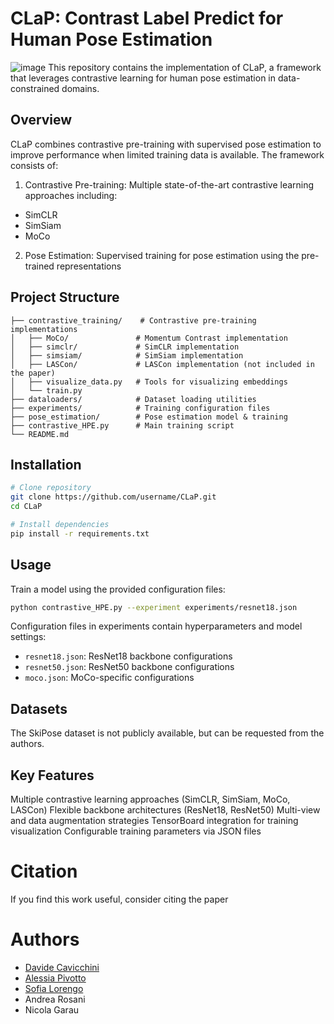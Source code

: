 # CLaP: Contrast Label Predict for Human Pose Estimation
![image](https://github.com/user-attachments/assets/d8b07e5d-b4c4-4be2-be88-f70f9fcfbe49)
This repository contains the implementation of CLaP, a framework that leverages contrastive learning for human pose estimation in data-constrained domains.

## Overview
CLaP combines contrastive pre-training with supervised pose estimation to improve performance when limited training data is available. The framework consists of:

1. Contrastive Pre-training: Multiple state-of-the-art contrastive learning approaches including:
  - SimCLR
  - SimSiam
  - MoCo
2. Pose Estimation: Supervised training for pose estimation using the pre-trained representations

## Project Structure
```
├── contrastive_training/    # Contrastive pre-training implementations
│   ├── MoCo/               # Momentum Contrast implementation
│   ├── simclr/             # SimCLR implementation
│   ├── simsiam/            # SimSiam implementation 
│   ├── LASCon/             # LASCon implementation (not included in the paper)
│   ├── visualize_data.py   # Tools for visualizing embeddings
│   └── train.py           
├── dataloaders/            # Dataset loading utilities
├── experiments/            # Training configuration files
├── pose_estimation/        # Pose estimation model & training
├── contrastive_HPE.py      # Main training script
└── README.md
```

## Installation
```bash
# Clone repository
git clone https://github.com/username/CLaP.git
cd CLaP

# Install dependencies
pip install -r requirements.txt
```

## Usage
Train a model using the provided  configuration files:
```bash
python contrastive_HPE.py --experiment experiments/resnet18.json
```

Configuration files in experiments contain hyperparameters and model settings:
- `resnet18.json`: ResNet18 backbone configurations
- `resnet50.json`: ResNet50 backbone configurations
- `moco.json`: MoCo-specific configurations

## Datasets
The SkiPose dataset is not publicly available, but can be requested from the authors.

## Key Features
Multiple contrastive learning approaches (SimCLR, SimSiam, MoCo, LASCon)
Flexible backbone architectures (ResNet18, ResNet50)
Multi-view and data augmentation strategies
TensorBoard integration for training visualization
Configurable training parameters via JSON files

# Citation
If you find this work useful, consider citing the paper


# Authors
- [Davide Cavicchini](https://github.com/DavidC001)
- [Alessia Pivotto](https://github.com/AlessiaPivotto)
- [Sofia Lorengo](https://github.com/sofy01)
- Andrea Rosani
- Nicola Garau
